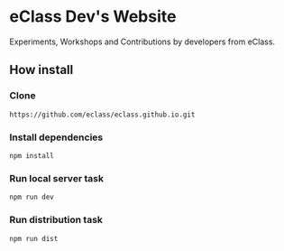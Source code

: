 # eClass Dev's Website
Experiments, Workshops and Contributions by developers from eClass.

## How install
### Clone
`https://github.com/eclass/eclass.github.io.git`

### Install dependencies
`npm install`

### Run local server task
`npm run dev`

### Run distribution task
`npm run dist` 
